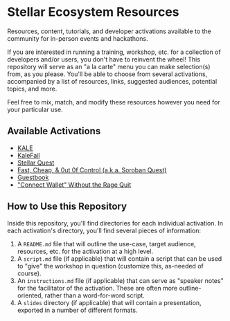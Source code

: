# Stellar Ecosystem Resources

Resources, content, tutorials, and developer activations available to the community for in-person events and hackathons.

If you are interested in running a training, workshop, etc. for a collection of developers and/or users, you don't have to reinvent the wheel! This repository will serve as an "a la carte" menu you can make selection(s) from, as you please. You'll be able to choose from several activations, accompanied by a list of resources, links, suggested audiences, potential topics, and more.

Feel free to mix, match, and modify these resources however you need for your particular use.

## Available Activations

- [KALE](./kale)
- [KaleFail](./kalefail)
- [Stellar Quest](./stellar-quest)
- [Fast, Cheap, \& 0ut 0f Control (a.k.a. Soroban Quest)](./fca00c)
- [Guestbook](./guestbook)
- ["Connect Wallet" Without the Rage Quit](./connect-wallet)

## How to Use this Repository

Inside this repository, you'll find directories for each individual activation. In each activation's directory, you'll find several pieces of information:

1. A `README.md` file that will outline the use-case, target audience, resources, etc. for the activation at a high level.
2. A `script.md` file (if applicable) that will contain a script that can be used to "give" the workshop in question (customize this, as-needed of course).
3. An `instructions.md` file (if applicable) that can serve as "speaker notes" for the facilitator of the activation. These are often more outline-oriented, rather than a word-for-word script.
4. A `slides` directory (if applicable) that will contain a presentation, exported in a number of different formats.
